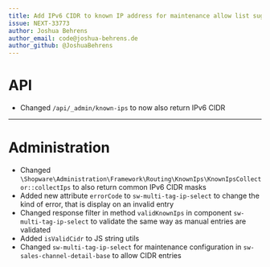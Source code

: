 ```yaml
---
title: Add IPv6 CIDR to known IP address for maintenance allow list suggestions
issue: NEXT-33773
author: Joshua Behrens
author_email: code@joshua-behrens.de
author_github: @JoshuaBehrens
---
```

# API
* Changed `/api/_admin/known-ips` to now also return IPv6 CIDR
___
# Administration
* Changed `\Shopware\Administration\Framework\Routing\KnownIps\KnownIpsCollector::collectIps` to also return common IPv6 CIDR masks
* Added new attribute `errorCode` to `sw-multi-tag-ip-select` to change the kind of error, that is display on an invalid entry
* Changed response filter in method `validKnownIps` in component `sw-multi-tag-ip-select` to validate the same way as manual entries are validated
* Added `isValidCidr` to JS string utils
* Changed `sw-multi-tag-ip-select` for maintenance configuration in `sw-sales-channel-detail-base` to allow CIDR entries
